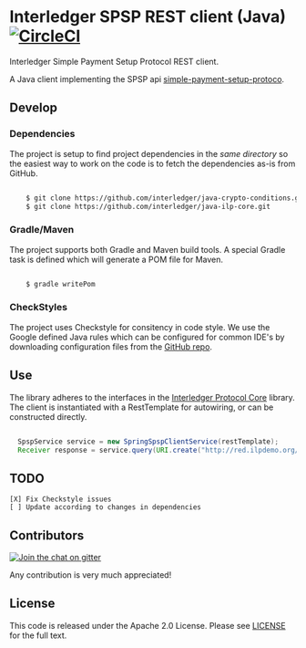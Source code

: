 # Interledger SPSP REST client (Java) [![CircleCI](https://circleci.com/gh/interledger/java-spsp-client-spring.svg?style=svg)](https://circleci.com/gh/interledger/java-spsp-client-spring)

Interledger Simple Payment Setup Protocol REST client.

A Java client implementing the SPSP api [simple-payment-setup-protoco](https://github.com/interledger/rfcs/blob/master/0009-simple-payment-setup-protocol/0009-simple-payment-setup-protocol.md).

## Develop

### Dependencies

The project is setup to find project dependencies in the _same directory_ so the easiest way to work on the code is to fetch the dependencies as-is from GitHub.

```bash

    $ git clone https://github.com/interledger/java-crypto-conditions.git
    $ git clone https://github.com/interledger/java-ilp-core.git

```

### Gradle/Maven

The project supports both Gradle and Maven build tools. A special Gradle task is defined which will generate a POM file for Maven.

```bash

    $ gradle writePom

```

### CheckStyles

The project uses Checkstyle for consitency in code style. We use the Google defined Java rules which can be configured for common IDE's by downloading configuration files from the [GitHub repo](https://github.com/google/styleguide).

## Use

The library adheres to the interfaces in the [Interledger Protocol Core](https://github.com/interledger/java-ilp-core) library. The client is instantiated with a RestTemplate for autowiring, or can be constructed directly.

```java

  SpspService service = new SpringSpspClientService(restTemplate);
  Receiver response = service.query(URI.create("http://red.ilpdemo.org/api/receivers/alice"));

```

## TODO

    [X] Fix Checkstyle issues
    [ ] Update according to changes in dependencies

## Contributors

[![Join the chat on gitter][gitter-image]][gitter-url]

[gitter-url]: https://gitter.im/interledger/java
[gitter-image]: https://badges.gitter.im/interledger/java.svg

Any contribution is very much appreciated!

## License

This code is released under the Apache 2.0 License. Please see [LICENSE](LICENSE) for the full text.
